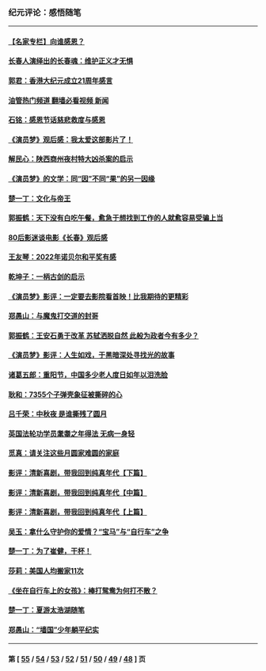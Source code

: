 ### 纪元评论：感悟随笔
---
#### [【名家专栏】向谁感恩？](../../pages/nsc1035/n13873797.md?12010330) 
#### [长春人演绎出的长春魂：维护正义才无惧](../../pages/nsc1035/n13871764.md?12010330) 
#### [郭君：香港大纪元成立21周年感言](../../pages/nsc1035/n13871269.md?12010330) 
#### [油管热门频道 翻墙必看视频 新闻](ok?12010330)
#### [石铭：感恩节话慈悲救度与感恩](../../pages/nsc1035/n13869863.md?12010330) 
#### [《演员梦》观后感：我太爱这部影片了！](../../pages/nsc1035/n13866783.md?12010330) 
#### [解民心：陕西商州夜村特大凶杀案的启示](../../pages/nsc1035/n13865339.md?12010330) 
#### [《演员梦》的文学：同“因”不同“果”的另一因缘](../../pages/nsc1035/n13863930.md?12010330) 
#### [楚一丁：文化与帝王](../../pages/nsc1035/n13863143.md?12010330) 
#### [郭振鹤：天下没有白吃午餐，愈急于想找到工作的人就愈容易受骗上当](../../pages/nsc1035/n13860772.md?12010330) 
#### [80后影迷谈电影《长春》观后感](../../pages/nsc1035/n13852708.md?12010330) 
#### [王友琴：2022年诺贝尔和平奖有感](../../pages/nsc1035/n13848079.md?12010330) 
#### [乾坤子：一柄古剑的启示](../../pages/nsc1035/n13841954.md?12010330) 
#### [《演员梦》影评：一定要去影院看首映！比我期待的更精彩](../../pages/nsc1035/n13840865.md?12010330) 
#### [郑愚山：与魔鬼打交道的封哥](../../pages/nsc1035/n13840314.md?12010330) 
#### [郭振鹤：王安石勇于改革 苏轼洒脱自然 此般为政者今有多少？](../../pages/nsc1035/n13836901.md?12010330) 
#### [《演员梦》影评：人生如戏，于黑暗深处寻找光的故事](../../pages/nsc1035/n13832182.md?12010330) 
#### [诸葛五郎：重阳节，中国多少老人度日如年以泪洗脸](../../pages/nsc1035/n13831696.md?12010330) 
#### [耿和：7355个子弹壳象征被撕碎的心](../../pages/nsc1035/n13830612.md?12010330) 
#### [吕千荣：中秋夜 是谁撕残了圆月](../../pages/nsc1035/n13824365.md?12010330) 
#### [英国法轮功学员耄耋之年得法 无病一身轻](../../pages/nsc1035/n13821415.md?12010330) 
#### [觅真：请关注这些月圆家难圆的家庭](../../pages/nsc1035/n13817374.md?12010330) 
#### [影评：清新喜剧，带我回到纯真年代【下篇】](../../pages/nsc1035/n13806698.md?12010330) 
#### [影评：清新喜剧，带我回到纯真年代【中篇】](../../pages/nsc1035/n13806120.md?12010330) 
#### [影评：清新喜剧，带我回到纯真年代【上篇】](../../pages/nsc1035/n13805467.md?12010330) 
#### [吴玉：拿什么守护你的爱情？“宝马”与“自行车”之争](../../pages/nsc1035/n13804482.md?12010330) 
#### [楚一丁：为了崔健，干杯！](../../pages/nsc1035/n13802006.md?12010330) 
#### [莎莉：美国人均搬家11次](../../pages/nsc1035/n13801777.md?12010330) 
#### [《坐在自行车上的女孩》：棒打鸳鸯为何打不散？](../../pages/nsc1035/n13799272.md?12010330) 
#### [楚一丁：夏游太浩湖随笔](../../pages/nsc1035/n13796515.md?12010330) 
#### [郑愚山：“墙国”少年躺平纪实](../../pages/nsc1035/n13796701.md?12010330) 

---
#### 第 [ [55](./55.md?12010330) / [54](./54.md?12010330) / [53](./53.md?12010330) / [52](./52.md?12010330) / [51](./51.md?12010330) / [50](./50.md?12010330) / [49](./49.md?12010330) / [48](./48.md?12010330) ] 页
